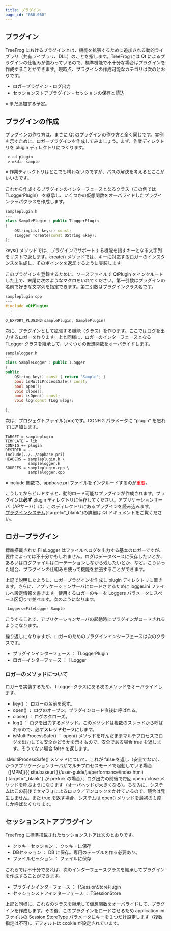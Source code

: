 ```yaml
---
title: プラグイン
page_id: "080.060"
---
```


## プラグイン

TreeFrog におけるプラグインとは、機能を拡張するために追加される動的ライブラリ（共有ライブラリ、DLL）のことを指します。TreeFrog には Qt によるプラグインの仕組みが備わっているので、標準機能で不十分な場合はプラグインを作成することができます。現時点、プラグインの作成可能なカテゴリは次のとおりです。

* ロガープラグイン    -  ログ出力
* セッションストアプラグイン   -  セッションの保存と読込

※ まだ追加する予定。

## プラグインの作成

プラグインの作り方は、まさに Qt のプラグインの作り方と全く同じです。実例を示すために、ロガープラグインを作成してみましょう。まず、作業ディレクトリを plugin ディレクトリにつくります。

```
 > cd plugin
 > mkdir sample
```

※ 作業ディレクトリはどこでも構わないのですが、パスの解決を考えるとここがいいのです。

これから作成するプラグインのインターフェースとなるクラス（この例では TLoggerPlugin） を継承し、いくつかの仮想関数をオーバライドしたプラグインラッパクラスを作成します。

```c++
sampleplugin.h
---
class SamplePlugin : public TLoggerPlugin
{
    QStringList keys() const;
    TLogger *create(const QString &key);
};
```

keys() メソッドでは、プラグインでサポートする機能を指すキーとなる文字列をリストで返します。create() メソッドでは、キーに対応するロガーのインスタンスを生成し、そのポインタを返却するように実装します。

このプラグインを登録するために、ソースファイルで QtPlugin をインクルードした上で、末尾に次のようなマクロをいれてください。第一引数はプラグインの名前で好きな文字列を指定できます。第二引数はプラグインクラス名です。

```c++
sampleplugin.cpp
---
#include <QtPlugin>
  :
  :
Q_EXPORT_PLUGIN2(samplePlugin, SamplePlugin)
```

次に、プラグインとして拡張する機能（クラス）を作ります。ここではログを出力するロガーを作ります。上と同様に、ロガーのインターフェースとなる TLogger クラスを継承して、いくつかの仮想関数をオーバライドします。

```c++
samplelogger.h
---
class SampleLogger : public TLogger
{
public:
    QString key() const { return "Sample"; }
    bool isMultiProcessSafe() const;
    bool open();
    void close();
    bool isOpen() const;
    void log(const TLog &log);
      :
};
```

次は、プロジェクトファイル(.pro)です。CONFIG パラメータに "plugin" を忘れずに追加します。

```
TARGET = sampleplugin
TEMPLATE = lib
CONFIG += plugin
DESTDIR = ..
include(../../appbase.pri)
HEADERS = sampleplugin.h \
          samplelogger.h
SOURCES = sampleplugin.cpp \
          samplelogger.cpp
```

※ include 関数で、appbase.pri ファイルをインクルードするのが<span style="color: red">重要</span>。

こうしてからビルドすると、動的ロード可能なプラグインが作成されます。プラグインは**必ず** plugin ディレクトリに保存してください。アプリケーションサーバ（APサーバ）は、このディレクトリにあるプラグインを読み込みます。<br>
[プラグインシステム](http://doc.qt.io/qt-5/plugins-howto.html){:target="_blank"}の詳細は Qt ドキュメントをご覧ください。

## ロガープラグイン

標準搭載された FileLogger はファイルへログを出力する基本のロガーですが、要件によっては不十分かもしれません。ログはデータベースに保存したいとか、あるいはログファイルはローテーションしながら残したいとか、など。こういった場合、プラグインの仕組みを使って機能を拡張することができます。

上記で説明したように、ロガープラグインを作成し plugin ディレクトリに置きます。さらに、アプリケーションサーバにロードさせるために logger.ini ファイルへ設定情報を書きます。使用するロガーのキーを Loggers パラメータにスペース区切りで並べます。次のようになります。

```
 Loggers=FileLogger Sample
```

こうすることで、アプリケーションサーバの起動時にプラグインがロードされるようになります。

繰り返しになりますが、ロガーのためのプラグインインターフェースは次のクラスです。

* プラグインインターフェース ： TLoggerPlugin
* ロガーインターフェース ： TLogger

### ロガーのメソッドについて

ロガーを実装するため、TLogger クラスにある次のメソッドをオーバライドします。

* key() ： ロガーの名前を返す。
* open() ： ログのオープン。プラグインロード直後に呼ばれる。
* close() ： ログのクローズ。
* log() ： ログを出力するメソッド。このメソッドは複数のスレッドから呼ばれるので、必ず**スレッドセーフ**にします。
* isMultiProcessSafe() ： open() メソッドを呼んだままマルチプロセスでログを出力しても安全かどうかを示すもので、安全である場合 true を返します。そうでない場合 false を返します。

isMultiProcessSafe()  メソッドについて、これが false を返し（安全でない）、かつアプリケーションサーバがマルチプロセスモードで起動している場合（[MPM]({{ site.baseurl }}/user-guide/ja/performance/index.html){:target="_blank"} が prefork の場合）、ログ出力の前後で毎回 open / close メソッドを呼ぶようになります（オーバヘッドが大きくなる）。ちなみに、システムはこの前後でセマフォによるロック／アンロックをかけているので、競合は発生しません。また true を返す場合、システムは open() メソッドを最初の１度しか呼ばなくなります。

## セッションストアプラグイン

TreeFrog に標準搭載されたセッションストアは次のとおりです。

* クッキーセッション ：  クッキーに保存
* DBセッション ：  DB に保存。専用のテーブルを作る必要あり。
* ファイルセッション ：  ファイルに保存

これらでは不十分であれば、次のインターフェースクラスを継承してプラグインを作成することができます。

* プラグインインターフェース ： TSessionStorePlugin
* セッションストアインターフェース ： TSessionStore

上記と同様に、これらのクラスを継承して仮想関数をオーバライドして、プラグインを作成します。その後、このプラグインをロードさせるため application.ini ファイルの Session.StoreType パラメータにキーを１つだけ設定します（複数指定は不可）。デフォルトは cookie が設定されています。